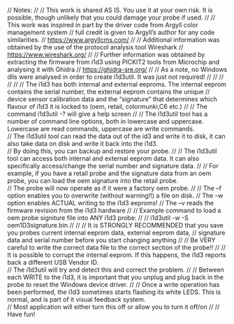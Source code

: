 // Notes:
// 
// This work is shared AS IS.  You use it at your own risk.  It is possible, though unlikely that you could damage your probe if used.
//
// This work was inspired in part by the driver code from Argyll color management system
// full credit is given to Argyll’s author for any code similarities.
// https://www.argyllcms.com/
//
// Additional information was obtained by the use of the protocol analysis tool Wireshark
// https://www.wireshark.org/
// 
// Further information was obtained by extracting the firmware from i1d3 using PICKIT2 tools from Microchip and analysing it with Ghidra
// https://ghidra-sre.org/
//
// As a note, no Windows dlls were analysed in order to create i1d3util.  It was just not required!
//
//
//
//
//
// The i1d3 has both internal and external eeproms.  The internal eeprom contains the serial number, the external eeprom contains the unique
// device sensor calibration data and the “signature” that determines which flavour of i1d3 it is locked to (oem, retail, colormunki,C6 etc.)
// 
// The command i1d3util -? will give a help screen
//
// The i1d3util tool has a number of command line options, both in lowercase and uppercase.  Lowercase are read commands, uppercase are write commands.  
// The i1d3util tool can read the data out of the id3 and write it to disk, it can also take data on disk and write it back into the i1d3.  
// By doing this, you can backup and restore your probe.
//
// The i1d3util tool can access both internal and external eeprom data.  It can also specifically access/change the serial number and signature data.
//
// For example, if you have a retail probe and the signature data from an oem probe, you can load the oem signature into the retail probe.  
// The probe will now operate as if it were a factory oem probe.
//
// The –f option enables you to overwrite (without warning!!) a file on disk.
// The –w option enables ACTUAL writing to the i1d3 eeproms!
// The –v reads the firmware revision from the i1d3 hardware
// 
// Example command to load a oem probe signiture file into ANY i1d3 probe:
// 
// i1d3util -w -S oem1D3signature.bin
//
//
// It is STRONGLY RECOMMENDED that you save you probes current internal eeprom data, external eeprom data, 
// signature data and serial number before you start changing anything
//
// Be VERY careful to write the correct data file to the correct section of the probe!!
//
// It is possible to corrupt the internal eeprom.  If this happens, the i1d3 reports back a different USB Vendor ID.  
// The i1d3util will try and detect this and correct the problem.
//
// Between each WRITE to the i1d3, it is important that you unplug and plug back in the probe to reset the Windows device driver.
//
// Once a write operation has been performed, the i1d3 sometimes starts flashing its white LEDS.  This is normal, and is part of it visual feedback system.  
// Most application will either turn this off or allow you to turn it off/on
//
// Have fun!
